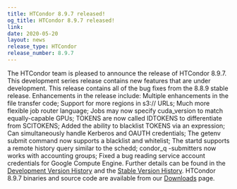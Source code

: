 ```yaml
---
title: HTCondor 8.9.7 released!
og_title: HTCondor 8.9.7 released!
link: 
date: 2020-05-20
layout: news
release_type: HTCondor
release_number: 8.9.7
---
```


The HTCondor team is pleased to announce the release of HTCondor 8.9.7. This development series release contains new features that are under development. This release contains all of the bug fixes from the 8.8.9 stable release.  Enhancements in the release include: Multiple enhancements in the file transfer code; Support for more regions in s3:// URLs; Much more flexible job router language; Jobs may now specify cuda_version to match equally-capable GPUs; TOKENS are now called IDTOKENS to differentiate from SCITOKENS; Added the ability to blacklist TOKENS via an expression; Can simultaneously handle Kerberos and OAUTH credentials; The getenv submit command now supports a blacklist and whitelist; The startd supports a remote history query similar to the schedd; condor_q -submitters now works with accounting groups; Fixed a bug reading service account credentials for Google Compute Engine.  Further details can be found in the <a href="http://htcondor.org/manual/v8.9.7/DevelopmentReleaseSeries89.html"> Development Version History</a> and the <a href="http://htcondor.org/manual/v8.9.7/StableReleaseSeries88.html"> Stable Version History</a>. HTCondor 8.9.7 binaries and source code are available from our <a href="http://htcondor.org/downloads/">Downloads</a> page. 
